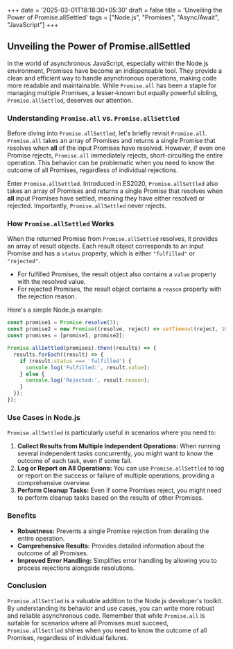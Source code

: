 +++
date = '2025-03-01T18:18:30+05:30'
draft = false
title = 'Unveiling the Power of Promise.allSettled'
tags = ["Node.js", "Promises", "Async/Await", "JavaScript"]
+++

## Unveiling the Power of Promise.allSettled

<!--more-->
In the world of asynchronous JavaScript, especially within the Node.js environment, Promises have become an indispensable tool. They provide a clean and efficient way to handle asynchronous operations, making code more readable and maintainable. While `Promise.all` has been a staple for managing multiple Promises, a lesser-known but equally powerful sibling, `Promise.allSettled`, deserves our attention.

### Understanding `Promise.all` vs. `Promise.allSettled`

Before diving into `Promise.allSettled`, let's briefly revisit `Promise.all`. `Promise.all` takes an array of Promises and returns a single Promise that resolves when **all** of the input Promises have resolved. However, if even one Promise rejects, `Promise.all` immediately rejects, short-circuiting the entire operation. This behavior can be problematic when you need to know the outcome of all Promises, regardless of individual rejections.

Enter `Promise.allSettled`. Introduced in ES2020, `Promise.allSettled` also takes an array of Promises and returns a single Promise that resolves when **all** input Promises have settled, meaning they have either resolved or rejected. Importantly, `Promise.allSettled` never rejects.

### How `Promise.allSettled` Works

When the returned Promise from `Promise.allSettled` resolves, it provides an array of result objects. Each result object corresponds to an input Promise and has a `status` property, which is either `"fulfilled"` or `"rejected"`.

* For fulfilled Promises, the result object also contains a `value` property with the resolved value.
* For rejected Promises, the result object contains a `reason` property with the rejection reason.

Here's a simple Node.js example:

```javascript
const promise1 = Promise.resolve(3);
const promise2 = new Promise((resolve, reject) => setTimeout(reject, 100, 'foo'));
const promises = [promise1, promise2];

Promise.allSettled(promises).then((results) => {
  results.forEach((result) => {
    if (result.status === 'fulfilled') {
      console.log('Fulfilled:', result.value);
    } else {
      console.log('Rejected:', result.reason);
    }
  });
});
```

### Use Cases in Node.js

`Promise.allSettled` is particularly useful in scenarios where you need to:

1.  **Collect Results from Multiple Independent Operations:** When running several independent tasks concurrently, you might want to know the outcome of each task, even if some fail.
2.  **Log or Report on All Operations:** You can use `Promise.allSettled` to log or report on the success or failure of multiple operations, providing a comprehensive overview.
3.  **Perform Cleanup Tasks:** Even if some Promises reject, you might need to perform cleanup tasks based on the results of other Promises.

### Benefits

* **Robustness:** Prevents a single Promise rejection from derailing the entire operation.
* **Comprehensive Results:** Provides detailed information about the outcome of all Promises.
* **Improved Error Handling:** Simplifies error handling by allowing you to process rejections alongside resolutions.

### Conclusion

`Promise.allSettled` is a valuable addition to the Node.js developer's toolkit. By understanding its behavior and use cases, you can write more robust and reliable asynchronous code. Remember that while `Promise.all` is suitable for scenarios where all Promises must succeed, `Promise.allSettled` shines when you need to know the outcome of all Promises, regardless of individual failures.
